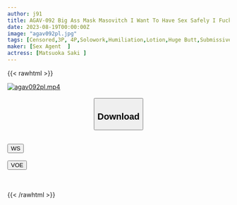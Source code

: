 ```yaml
---
author: j91
title: AGAV-092 Big Ass Mask Masovitch I Want To Have Sex Safely I Fucked A Girl Who Applied For The Reason I Licked Her And Turned Her Into A Perfect Masochist Saki Matsuoka
date: 2023-08-19T00:00:00Z
image: "agav092pl.jpg"
tags: [Censored,3P, 4P,Solowork,Humiliation,Lotion,Huge Butt,Submissive Woman	 ]
maker: [Sex Agent  ]
actress: [Matsuoka Saki ]
---
```



{{< rawhtml >}}

<div class="video" data-videoid="jt9ucq05wosn">
    <a href="javascript:;">
        <img src="https://my.j91.asia/posts/agav092pl/agav092pl.jpg" width="WIDTH" height="HEIGHT" alt="agav092pl.mp4" loading="lazy">
    </a>
</div>

<script type="text/javascript" src="https://j91.asia/asset/on-demand-ws.js"></script>

<br>
  <link rel="stylesheet" href="https://j91.asia/asset/bs5.css">
  
  <center>
  <button class="btn btn-primary" type="button" data-bs-toggle="collapse" data-bs-target=".multi-collapse" aria-expanded="false" aria-controls="multiCollapseExample1 multiCollapseExample2"><h2>Download</h2></button></center>
</p>
<div class="row">
  <div class="col">
    <div class="collapse multi-collapse" id="multiCollapseExample1">
      <div class="card card-body">
	      	      <br>
<div class="buttons">  
<a href="https://wolfstream.tv/jt9ucq05wosn"><button class="btn-hover color-3"><i class="fa fa-download"></i> WS</button></a></div>
    </div>
  </div>
</div>
  <div class="col">
    <div class="collapse multi-collapse" id="multiCollapseExample2">
      <div class="card card-body">
	      <br>
<div class="buttons">
    <a href="https://voe.sx/8rmidixr0co9"><button class="btn-hover color-9"><i class="fa fa-download"></i> VOE</button></a></div>
<br><br>
      </div>
    </div>
  </div>
</div>

{{< /rawhtml >}}
